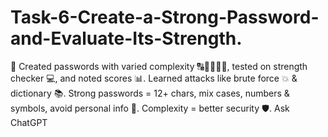 # Task-6-Create-a-Strong-Password-and-Evaluate-Its-Strength.
🔐 Created passwords with varied complexity 🔠🔡🔢🔣📏, tested on strength checker 💻, and noted scores 📊. Learned attacks like brute force 💥 &amp; dictionary 📚. Strong passwords = 12+ chars, mix cases, numbers &amp; symbols, avoid personal info 🚫. Complexity = better security 🛡️.          Ask ChatGPT
